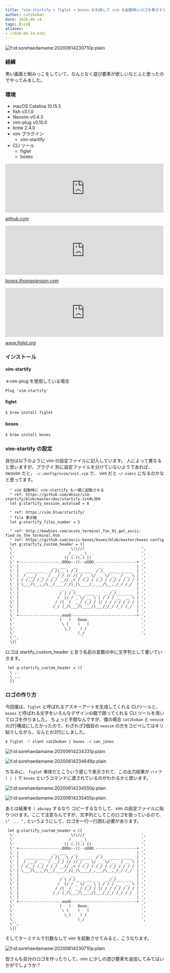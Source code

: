 ```yaml
---
title: "vim-startify + figlet + boxes を利用して vim を起動時にロゴを表示する"
author: cat2koban
date: 2020-06-14
tags: [vim]
aliases:
- /2020-06-14.html
---
```


<p><span itemscope itemtype="http://schema.org/Photograph"><img src="https://cdn-ak.f.st-hatena.com/images/fotolife/s/sorehaedamame/20200614/20200614230710.png" alt="f:id:sorehaedamame:20200614230710p:plain" title="f:id:sorehaedamame:20200614230710p:plain" class="hatena-fotolife" itemprop="image"></span></p>

<h3>経緯</h3>

<p>黒い画面と睨みっこをしていて、なんとなく遊び要素が欲しいなとふと思ったのでやってみました。</p>

<h3>環境</h3>

<ul>
<li>macOS Catalina 10.15.5</li>
<li>fish v3.1.0</li>
<li>Neovim v0.4.3</li>
<li>vim-plug v0.10.0</li>
<li>brew 2.4.0</li>
<li>vim プラグイン

<ul>
<li>vim-startify</li>
</ul>
</li>
<li>CLI ツール

<ul>
<li>figlet</li>
<li>boxes</li>
</ul>
</li>
</ul>

<p><iframe src="https://hatenablog-parts.com/embed?url=https%3A%2F%2Fgithub.com%2Fmhinz%2Fvim-startify" title="mhinz/vim-startify" class="embed-card embed-webcard" scrolling="no" frameborder="0" style="display: block; width: 100%; height: 155px; max-width: 500px; margin: 10px 0px;"></iframe><cite class="hatena-citation"><a href="https://github.com/mhinz/vim-startify">github.com</a></cite></p>

<p><iframe src="https://hatenablog-parts.com/embed?url=https%3A%2F%2Fboxes.thomasjensen.com%2F" title="boxes - Command line ASCII boxes unlimited!" class="embed-card embed-webcard" scrolling="no" frameborder="0" style="display: block; width: 100%; height: 155px; max-width: 500px; margin: 10px 0px;"></iframe><cite class="hatena-citation"><a href="https://boxes.thomasjensen.com/">boxes.thomasjensen.com</a></cite></p>

<p><iframe src="https://hatenablog-parts.com/embed?url=http%3A%2F%2Fwww.figlet.org%2F" title="FIGlet - hosted by PLiG" class="embed-card embed-webcard" scrolling="no" frameborder="0" style="display: block; width: 100%; height: 155px; max-width: 500px; margin: 10px 0px;"></iframe><cite class="hatena-citation"><a href="http://www.figlet.org/">www.figlet.org</a></cite></p>

<h3>インストール</h3>

<h4>vim-startify</h4>

<p>＊vim-plug を使用している場合</p>

```vim
Plug 'vim-startify'
```

<h4>figlet</h4>

```zsh
$ brew install figlet
```

<h4>boxes</h4>

```zsh
$ brew install boxes
```


<h3>vim-startify の設定</h3>

<p>自分は以下のように vim の設定ファイルに記入しています。
人によって異なると思いますが、プラグイ 別に設定ファイルを分けていないようであれば、
neovim だと、 <code>~/.config/nvim/init.vim</code> で、 vim だと <code>~/.vimrc</code> になるのかなと思ってます。</p>

```vim
  " vim 起動時に vim-startify も一緒に起動させる
  " ref: https://github.com/mhinz/vim-startify/blob/master/doc/startify.txt#L309
  let g:startify_session_autoload = 0

  " ref: https://vim.blue/startify/
  " file 表示数
  let g:startify_files_number = 5

  " ref: http://mewbies.com/acute_terminal_fun_01_get_ascii-fied_on_the_terminal.htm
  " ref: https://github.com/ascii-boxes/boxes/blob/master/boxes-config
  let g:startify_custom_header = ([
  \'                         \\\///                         ',
  \'                        / _  _ \                        ',
  \'                      (| (.)(.) |)                      ',
  \' +------------------.OOOo--()--oOOO.------------------+ ',
  \' |               __ ___   __         __               | ',
  \' |   _________ _/ /|__ \ / /______  / /_  ____ _____  | ',
  \' |  / ___/ __ `/ __/_/ // //_/ __ \/ __ \/ __ `/ __ \ | ',
  \' | / /__/ /_/ / /_/ __// ,< / /_/ / /_/ / /_/ / / / / | ',
  \' | \___/\__,_/\__/____/_/|_|\____/_.___/\__,_/_/ /_/  | ',
  \' |                   _   __                __         | ',
  \' |                  / | / /__  ____ _   __/_/___ ___  | ',
  \' |                 /  |/ / _ \/ __ \ | / / / __ `__ \ | ',
  \' |                / /|  /  __/ /_/ / |/ / / / / / / / | ',
  \' |               /_/ |_/\___/\____/|___/_/_/ /_/ /_/  | ',
  \' |                                                    | ',
  \' +------------------.oooO-----------------------------+ ',
  \'                    (   )   Oooo.                       ',
  \'                     \ (    (   )                       ',
  \'                      \_)    ) /                        ',
  \'                            (_/                         ',
  \'',
  \])
```


<p>ロゴは startify_custom_header と言う名前の変数の中に文字列として書いていきます。</p>

```vim
 let g:startify_custom_header = ([
  \ ..
  \ ...
  ])
```

<h3>ロゴの作り方</h3>

<p> 今回僕は、<code>figlet</code> と呼ばれるアスキーアートを生成してくれる CLIツールと、<code>boxes</code> と呼ばれる文字をいろんなデザインの箱で囲ってくれる CLI ツールを用いてロゴを作りました。
ちょっと手間なんですが、僕の場合 <code>cat2koban</code> と <code>neovim</code> の2行構成にしたかったので、わざわざ2個目の <code>neovim</code> の方をコピペしてはキリ貼りしながら、なんとか2行にしました。</p>

```zsh
$ figlet -f slant cat2koban | boxes -d ian_jones
```

<p><span itemscope itemtype="http://schema.org/Photograph"><img src="https://cdn-ak.f.st-hatena.com/images/fotolife/s/sorehaedamame/20200614/20200614234331.png" alt="f:id:sorehaedamame:20200614234331p:plain" title="f:id:sorehaedamame:20200614234331p:plain" class="hatena-fotolife" itemprop="image"></span></p>

<p><span itemscope itemtype="http://schema.org/Photograph"><img src="https://cdn-ak.f.st-hatena.com/images/fotolife/s/sorehaedamame/20200614/20200614234648.png" alt="f:id:sorehaedamame:20200614234648p:plain" title="f:id:sorehaedamame:20200614234648p:plain" class="hatena-fotolife" itemprop="image"></span></p>

<p>ちなみに、 <code>figlet</code> 単体だとこういう感じで表示されて、この出力結果が <code>パイプ ( | )</code> で <code>boxes</code> というコマンドに渡されているのがわかるかと思います。

<span itemscope itemtype="http://schema.org/Photograph"><img src="https://cdn-ak.f.st-hatena.com/images/fotolife/s/sorehaedamame/20200614/20200614234550.png" alt="f:id:sorehaedamame:20200614234550p:plain" title="f:id:sorehaedamame:20200614234550p:plain" class="hatena-fotolife" itemprop="image"></span></p>

<p><span itemscope itemtype="http://schema.org/Photograph"><img src="https://cdn-ak.f.st-hatena.com/images/fotolife/s/sorehaedamame/20200614/20200614235455.png" alt="f:id:sorehaedamame:20200614235455p:plain" title="f:id:sorehaedamame:20200614235455p:plain" class="hatena-fotolife" itemprop="image"></span></p>

<p>あとは結果を <code>| pbcopy</code> するなり コピーするなりして、vim</a> の設定ファイルに貼りつけます。ここで注意なんですが、文字列としてこのロゴを扱っているので、<code>\" ... ",</code> というようにして、ロゴを一行一行囲む必要があります。</p>

```vim
 let g:startify_custom_header = ([
  \'                         \\\///                         ',
  \'                        / _  _ \                        ',
  \'                      (| (.)(.) |)                      ',
  \' +------------------.OOOo--()--oOOO.------------------+ ',
  \' |               __ ___   __         __               | ',
  \' |   _________ _/ /|__ \ / /______  / /_  ____ _____  | ',
  \' |  / ___/ __ `/ __/_/ // //_/ __ \/ __ \/ __ `/ __ \ | ',
  \' | / /__/ /_/ / /_/ __// ,< / /_/ / /_/ / /_/ / / / / | ',
  \' | \___/\__,_/\__/____/_/|_|\____/_.___/\__,_/_/ /_/  | ',
  \' |                   _   __                __         | ',
  \' |                  / | / /__  ____ _   __/_/___ ___  | ',
  \' |                 /  |/ / _ \/ __ \ | / / / __ `__ \ | ',
  \' |                / /|  /  __/ /_/ / |/ / / / / / / / | ',
  \' |               /_/ |_/\___/\____/|___/_/_/ /_/ /_/  | ',
  \' |                                                    | ',
  \' +------------------.oooO-----------------------------+ ',
  \'                    (   )   Oooo.                       ',
  \'                     \ (    (   )                       ',
  \'                      \_)    ) /                        ',
  \'                            (_/                         ',
  \'',
  \])
```

<p>そしてターミナルで引数なしで vim を起動させてみると、こうなります。</p>

<p><span itemscope itemtype="http://schema.org/Photograph"><img src="https://cdn-ak.f.st-hatena.com/images/fotolife/s/sorehaedamame/20200614/20200614230710.png" alt="f:id:sorehaedamame:20200614230710p:plain" title="f:id:sorehaedamame:20200614230710p:plain" class="hatena-fotolife" itemprop="image"></span></p>

<p>皆さんも自分のロゴを作ったりして、vim に少しの遊び要素を追加してみてはいかがでしょうか？</p>
